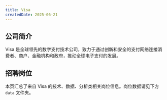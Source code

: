 ```yaml
---
title: Visa
createdDate: 2025-06-21
---
```


## 公司简介  
Visa 是全球领先的数字支付技术公司，致力于通过创新和安全的支付网络连接消费者、商户、金融机构和政府，推动全球电子支付的发展。

## 招聘岗位  
本页汇总了来自 Visa 的技术、数据、分析类相关岗位信息。岗位数据请见下方 `data` 文件夹。
